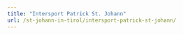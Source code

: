 ```yaml
---
title: "Intersport Patrick St. Johann"
url: /st-johann-in-tirol/intersport-patrick-st-johann/
---
```


